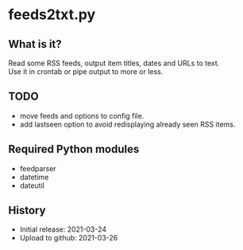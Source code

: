 # feeds2txt.py

## What is it?

Read some RSS feeds, output item titles, dates and URLs to text.  
Use it in crontab or pipe output to more or less.

## TODO

- move feeds and options to config file.
- add lastseen option to avoid redisplaying already seen RSS items.

## Required Python modules

- feedparser
- datetime
- dateutil

## History

* Initial release: 2021-03-24
* Upload to github: 2021-03-26
